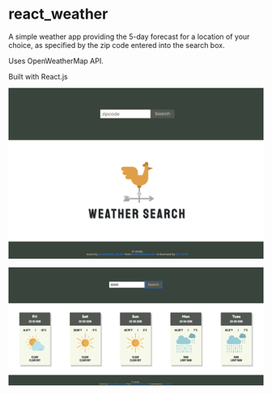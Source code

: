 # react_weather

A simple weather app providing the 5-day forecast for a location of your choice, as specified by the zip code entered into the search box.

Uses OpenWeatherMap API.

Built with React.js


![weatherapp](./weather_app.png)

![weatherapp](./weather_app_forecast.png)